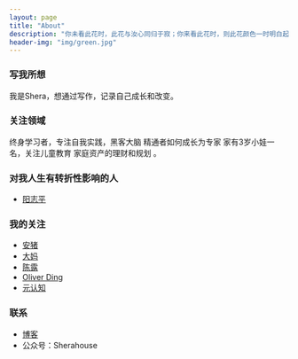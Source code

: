 ```yaml
---
layout: page
title: "About"
description: "你未看此花时，此花与汝心同归于寂；你来看此花时，则此花颜色一时明白起来 "
header-img: "img/green.jpg"
---
```




### 写我所想

我是Shera，想通过写作，记录自己成长和改变。


### 关注领域

终身学习者，专注自我实践，黑客大脑
精通者如何成长为专家
家有3岁小娃一名，关注儿童教育 
家庭资产的理财和规划 。


### 对我人生有转折性影响的人

- [阳志平](http://www.yangzhiping.com/)


### 我的关注

- [安猪](http://caos.me)
- [大妈](http://zoomquiet.io/)
- [陈露](http://actionthinker.com/aboutme/)
- [Oliver Ding](http://swordi.org/)
- [元认知](http://www.mesule.com/)

### 联系

- [博客](http://www.sherahouse.com)
- 公众号：Sherahouse







